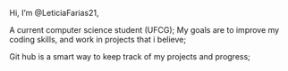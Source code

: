 Hi, I’m @LeticiaFarias21,

A current computer science student (UFCG);
My goals are to improve my coding skills, and work in projects that i believe;

Git hub is a smart way to keep track of my projects and progress;
